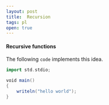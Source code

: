 ```yaml
---
layout: post
title:  Recursion
tags: pl
open: true
---
```


#### Recursive functions

The following `code` implements this idea.

```scala
import std.stdio;

void main()
{
    writeln("hello world");
}
```